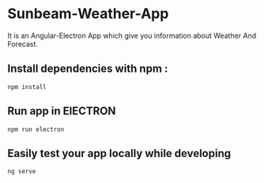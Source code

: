 # Sunbeam-Weather-App

It is an Angular-Electron App which give you information about Weather And Forecast.

## Install dependencies with npm :

``npm install``

## Run app in ElECTRON

``npm run electron``

## Easily test your app locally while developing

``ng serve``


